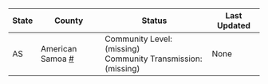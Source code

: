 State | County | Status | Last Updated
--- | --- | --- | --- 
AS | American Samoa <a href="#american_samoa">#</a> | <a name="american_samoa"></a>Community Level: (missing)<br/>Community Transmission: (missing) | None
